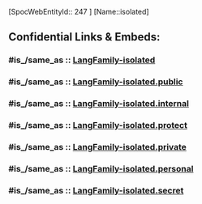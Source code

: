 ﻿---
tags:
- Lang_Family
type: LangFamily
---

[SpocWebEntityId:: 247 ]
[Name::isolated]


## Confidential Links & Embeds: 

### #is_/same_as :: [LangFamily-isolated](/_Standards/Language/Lang~Family/LangFamily-isolated.md) 

### #is_/same_as :: [LangFamily-isolated.public](/_public/Language/Lang~Family/LangFamily-isolated.public.md) 

### #is_/same_as :: [LangFamily-isolated.internal](/_internal/Language/Lang~Family/LangFamily-isolated.internal.md) 

### #is_/same_as :: [LangFamily-isolated.protect](/_protect/Language/Lang~Family/LangFamily-isolated.protect.md) 

### #is_/same_as :: [LangFamily-isolated.private](/_private/Language/Lang~Family/LangFamily-isolated.private.md) 

### #is_/same_as :: [LangFamily-isolated.personal](/_personal/Language/Lang~Family/LangFamily-isolated.personal.md) 

### #is_/same_as :: [LangFamily-isolated.secret](/_secret/Language/Lang~Family/LangFamily-isolated.secret.md)

